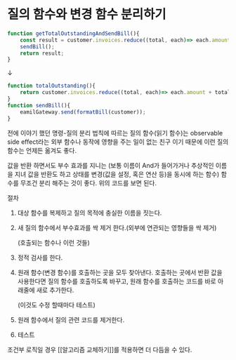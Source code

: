 # 질의 함수와 변경 함수 분리하기

```jsx
function getTotalOutstandingAndSendBill(){
	const result = customer.invoices.reduce((total, each)=> each.amount + total, 0);
	sendBill();
	return result;
}
```

↓

```jsx
function totalOutstanding(){
	return customer.invoices.reduce((total, each)=> each.amount + total, 0);
}
function sendBill(){
	eamilGateway.send(formatBill(customer));
}
```

전에 이야기 했던 명령-질의 분리 법칙에 따르는 질의 함수(읽기 함수)는 observable side effect라는 외부 함수나 동작에 영향을 주는 일이 없는 친구 이기 때문에 이런 질의 함수는 언제든 옮겨도 좋다.

값을 반환 하면서도 부수 효과를 지니는 (보통 이름이 And가 들어가거나 추상적인 이름을 지녀 값을 반환도 하고 상태를 변경(값을 설정, 혹은 연산 등)을 동시에 하는 함수) 함수를 무조건 분리 해주는 것이 좋다. 위의 코드를 보면 된다.

절차

1. 대상 함수를 복제하고 질의 목적에 충실한 이름을 짓는다.
2. 새 질의 함수에서 부수효과를 싹 제거 한다.(외부에 연관되는 영향들을 싹 제거)

    (호출되는 함수나 이런 것들)

3. 정적 검사를 한다.
4. 원래 함수(변경 함수)를 호출하는 곳을 모두 찾아낸다. 호출하는 곳에서 반환 값을 사용한다면 질의 함수를 호출하도록 바꾸고, 원래 함수를 호출하는 코드를 바로 아래줄에 새로 추가한다.

    (이것도 수정 할때마다 테스트)

5. 원래 함수에서 질의 관련 코드를 제거한다.
6. 테스트

조건부 로직일 경우 [[알고리즘 교체하기]]를 적용하면 더 다듬을 수 있다.
